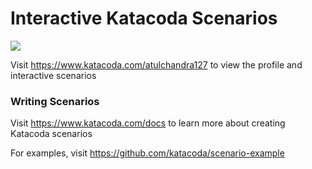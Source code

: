 # Interactive Katacoda Scenarios

[![](http://shields.katacoda.com/katacoda/atulchandra127/count.svg)](https://www.katacoda.com/atulchandra127 "Get your profile on Katacoda.com")

Visit https://www.katacoda.com/atulchandra127 to view the profile and interactive scenarios

### Writing Scenarios
Visit https://www.katacoda.com/docs to learn more about creating Katacoda scenarios

For examples, visit https://github.com/katacoda/scenario-example
